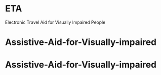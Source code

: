 # ETA
Electronic Travel Aid for Visually Impaired People
# Assistive-Aid-for-Visually-impaired
# Assistive-Aid-for-Visually-impaired
